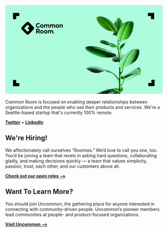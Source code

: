 [![Common Room](https://raw.githubusercontent.com/common-room/.github/main/04D.jpg)](https://commonroom.io)

Common Room is focused on enabling deeper relationships between organizations and the people who use their products and services. We're a Seattle-based startup that's currently 100% remote.

[**Twitter**](https://twitter.com/commonroomhq)  •  [**LinkedIn**](https://www.linkedin.com/company/common-room-hq/)

## We're Hiring!

We affectionately call ourselves “Roomies.” We’d love to call you one, too. You’d be joining a team that revels in asking hard questions, collaborating gladly, and making decisions quickly — a team that values simplicity, passion, trust, each other, and our customers above all.

[**Check out our open roles ⟶**](https://www.commonroom.io/careers/)

## Want To Learn More?

You should join Uncommon, the gathering place for anyone interested in connecting with community-driven people. Uncommon’s pioneer members lead communities at people- and product-focused organizations.

[**Visit Uncommon ⟶**](https://www.commonroom.io/uncommon/)
